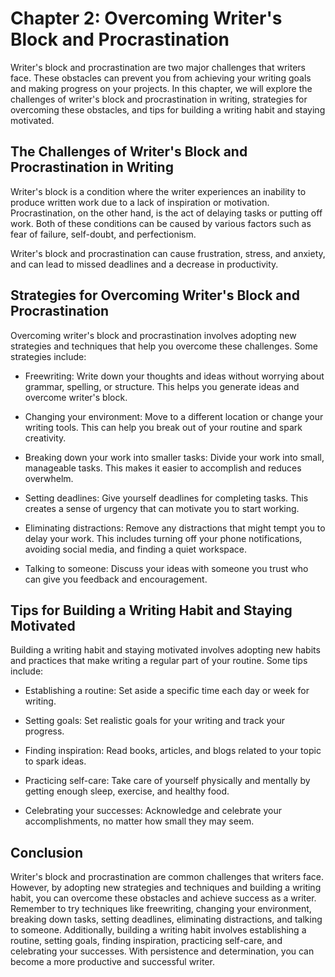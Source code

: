 Chapter 2: Overcoming Writer's Block and Procrastination
========================================================

Writer's block and procrastination are two major challenges that writers face. These obstacles can prevent you from achieving your writing goals and making progress on your projects. In this chapter, we will explore the challenges of writer's block and procrastination in writing, strategies for overcoming these obstacles, and tips for building a writing habit and staying motivated.

The Challenges of Writer's Block and Procrastination in Writing
---------------------------------------------------------------

Writer's block is a condition where the writer experiences an inability to produce written work due to a lack of inspiration or motivation. Procrastination, on the other hand, is the act of delaying tasks or putting off work. Both of these conditions can be caused by various factors such as fear of failure, self-doubt, and perfectionism.

Writer's block and procrastination can cause frustration, stress, and anxiety, and can lead to missed deadlines and a decrease in productivity.

Strategies for Overcoming Writer's Block and Procrastination
------------------------------------------------------------

Overcoming writer's block and procrastination involves adopting new strategies and techniques that help you overcome these challenges. Some strategies include:

* Freewriting: Write down your thoughts and ideas without worrying about grammar, spelling, or structure. This helps you generate ideas and overcome writer's block.

* Changing your environment: Move to a different location or change your writing tools. This can help you break out of your routine and spark creativity.

* Breaking down your work into smaller tasks: Divide your work into small, manageable tasks. This makes it easier to accomplish and reduces overwhelm.

* Setting deadlines: Give yourself deadlines for completing tasks. This creates a sense of urgency that can motivate you to start working.

* Eliminating distractions: Remove any distractions that might tempt you to delay your work. This includes turning off your phone notifications, avoiding social media, and finding a quiet workspace.

* Talking to someone: Discuss your ideas with someone you trust who can give you feedback and encouragement.

Tips for Building a Writing Habit and Staying Motivated
-------------------------------------------------------

Building a writing habit and staying motivated involves adopting new habits and practices that make writing a regular part of your routine. Some tips include:

* Establishing a routine: Set aside a specific time each day or week for writing.

* Setting goals: Set realistic goals for your writing and track your progress.

* Finding inspiration: Read books, articles, and blogs related to your topic to spark ideas.

* Practicing self-care: Take care of yourself physically and mentally by getting enough sleep, exercise, and healthy food.

* Celebrating your successes: Acknowledge and celebrate your accomplishments, no matter how small they may seem.

Conclusion
----------

Writer's block and procrastination are common challenges that writers face. However, by adopting new strategies and techniques and building a writing habit, you can overcome these obstacles and achieve success as a writer. Remember to try techniques like freewriting, changing your environment, breaking down tasks, setting deadlines, eliminating distractions, and talking to someone. Additionally, building a writing habit involves establishing a routine, setting goals, finding inspiration, practicing self-care, and celebrating your successes. With persistence and determination, you can become a more productive and successful writer.
